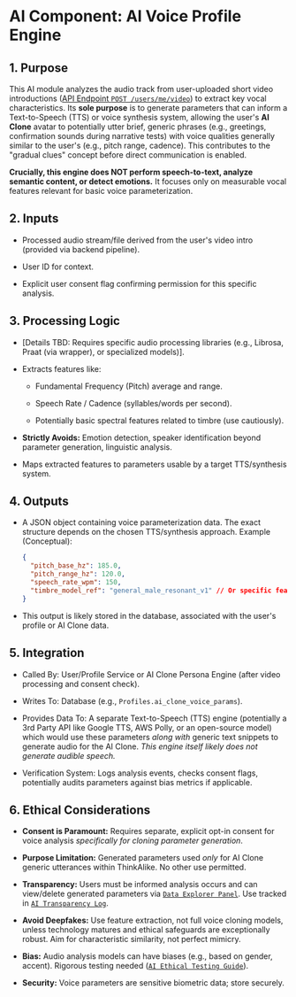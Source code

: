 # AI Component: AI Voice Profile Engine

## 1. Purpose

This AI module analyzes the audio track from user-uploaded short video introductions ([API Endpoint `POST /users/me/video`](../../architecture/api/api_endpoints.md)) to extract key vocal characteristics. Its **sole purpose** is to generate parameters that can inform a Text-to-Speech (TTS) or voice synthesis system, allowing the user's **AI Clone** avatar to potentially utter brief, generic phrases (e.g., greetings, confirmation sounds during narrative tests) with voice qualities generally similar to the user's (e.g., pitch range, cadence). This contributes to the "gradual clues" concept before direct communication is enabled.

**Crucially, this engine does NOT perform speech-to-text, analyze semantic content, or detect emotions.** It focuses only on measurable vocal features relevant for basic voice parameterization.

## 2. Inputs

* Processed audio stream/file derived from the user's video intro (provided via backend pipeline).

* User ID for context.

* Explicit user consent flag confirming permission for this specific analysis.

## 3. Processing Logic

* [Details TBD: Requires specific audio processing libraries (e.g., Librosa, Praat (via wrapper), or specialized models)].

* Extracts features like:

  * Fundamental Frequency (Pitch) average and range.

  * Speech Rate / Cadence (syllables/words per second).

  * Potentially basic spectral features related to timbre (use cautiously).

* **Strictly Avoids:** Emotion detection, speaker identification beyond parameter generation, linguistic analysis.

* Maps extracted features to parameters usable by a target TTS/synthesis system.

## 4. Outputs

* A JSON object containing voice parameterization data. The exact structure depends on the chosen TTS/synthesis approach. Example (Conceptual):

    ```json
    {
      "pitch_base_hz": 185.0,
      "pitch_range_hz": 120.0,
      "speech_rate_wpm": 150,
      "timbre_model_ref": "general_male_resonant_v1" // Or specific feature vector
    }
    ```

* This output is likely stored in the database, associated with the user's profile or AI Clone data.

## 5. Integration

* Called By: User/Profile Service or AI Clone Persona Engine (after video processing and consent check).

* Writes To: Database (e.g., `Profiles.ai_clone_voice_params`).

* Provides Data To: A separate Text-to-Speech (TTS) engine (potentially a 3rd Party API like Google TTS, AWS Polly, or an open-source model) which would use these parameters *along with* generic text snippets to generate audio for the AI Clone. *This engine itself likely does not generate audible speech.*

* Verification System: Logs analysis events, checks consent flags, potentially audits parameters against bias metrics if applicable.

## 6. Ethical Considerations

* **Consent is Paramount:** Requires separate, explicit opt-in consent for voice analysis *specifically for cloning parameter generation*.

* **Purpose Limitation:** Generated parameters used *only* for AI Clone generic utterances within ThinkAlike. No other use permitted.

* **Transparency:** Users must be informed analysis occurs and can view/delete generated parameters via [`Data Explorer Panel`](../../guides/ui_component_specs/data_explorer_panel.md). Use tracked in [`AI Transparency Log`](../../guides/developer_guides/ai/ai_transparency_log.md).

* **Avoid Deepfakes:** Use feature extraction, not full voice cloning models, unless technology matures and ethical safeguards are exceptionally robust. Aim for characteristic similarity, not perfect mimicry.

* **Bias:** Audio analysis models can have biases (e.g., based on gender, accent). Rigorous testing needed ([`AI Ethical Testing Guide`](../../guides/developer_guides/ai/AI_Ethical_Testing_Guide.md)).

* **Security:** Voice parameters are sensitive biometric data; store securely.
